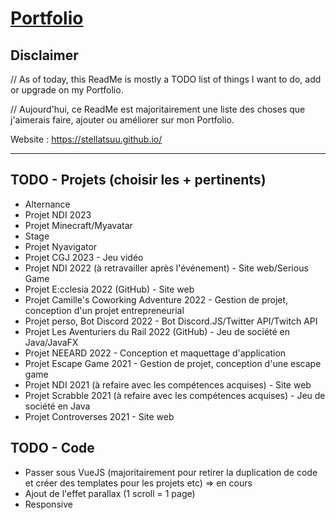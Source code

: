 # [Portfolio](https://stellatsuu.github.io/)

## Disclaimer

// As of today, this ReadMe is mostly a TODO list of things I want to do, add or upgrade on my Portfolio.

// Aujourd'hui, ce ReadMe est majoritairement une liste des choses que j'aimerais faire, ajouter ou améliorer sur mon
Portfolio.

Website : https://stellatsuu.github.io/

------------------------------------------

## TODO - Projets (choisir les + pertinents)

- Alternance
- Projet NDI 2023
- Projet Minecraft/Myavatar
- Stage
- Projet Nyavigator
- Projet CGJ 2023 - Jeu vidéo
- Projet NDI 2022 (à retravailler après l'événement) - Site web/Serious Game
- Projet E:cclesia 2022 (GitHub) - Site web
- Projet Camille's Coworking Adventure 2022 - Gestion de projet, conception d'un projet entrepreneurial
- Projet perso, Bot Discord 2022 - Bot Discord.JS/Twitter API/Twitch API
- Projet Les Aventuriers du Rail 2022 (GitHub) - Jeu de société en Java/JavaFX
- Projet NEEARD 2022 - Conception et maquettage d'application
- Projet Escape Game 2021 - Gestion de projet, conception d'une escape game
- Projet NDI 2021 (à refaire avec les compétences acquises) - Site web
- Projet Scrabble 2021 (à refaire avec les compétences acquises) - Jeu de société en Java
- Projet Controverses 2021 - Site web

## TODO - Code

- Passer sous VueJS (majoritairement pour retirer la duplication de code et créer des templates pour les projets etc) =>
  en cours
- Ajout de l'effet parallax (1 scroll = 1 page)
- Responsive